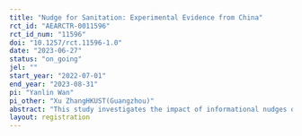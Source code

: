 ```yaml
---
title: "Nudge for Sanitation: Experimental Evidence from China"
rct_id: "AEARCTR-0011596"
rct_id_num: "11596"
doi: "10.1257/rct.11596-1.0"
date: "2023-06-27"
status: "on_going"
jel: ""
start_year: "2022-07-01"
end_year: "2023-08-31"
pi: "Yanlin Wan"
pi_other: "Xu ZhangHKUST(Guangzhou)"
abstract: "This study investigates the impact of informational nudges on villagers' participation decisions in China's Rural Toilet Revolution (RTR). A randomized controlled trial was conducted in a southwestern region of China,  where six RTR advocacy videos were designed as informational nudges based on local residents' information demand for RTR programs. The videos respectively highlight the benefits of RTR participation, the harms of poor sanitation, and techniques for toilet upgrades, with and without a former RTR participant calling for engagement. This study finds that explaining the required techniques of RTR participation was the most effective in motivating local villagers' willingness to engage in RTR while making the health benefits of RTR participation salient is the most significant factor in incentivizing their uptake of RTR programs in the long run. The results indicate the importance of technical attributes and benefits associated with RTR for the target audience and underline information barrier removal and peer messenger presence as useful nudges to promote public campaigns like RTR."
layout: registration
---
```



